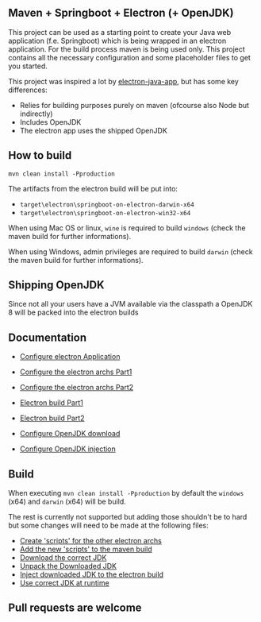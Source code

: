 ## Maven + Springboot + Electron (+ OpenJDK)

This project can be used as a starting point to create your Java web application (f.e. Springboot) which is being wrapped in an  electron application. For the build process maven is being used only.
This project contains all the necessary configuration and some placeholder files to get you started.

This project was inspired a lot by [electron-java-app](https://github.com/jreznot/electron-java-app), but has some key differences: 
* Relies for building purposes purely on maven (ofcourse also Node but indirectly)
* Includes OpenJDK
* The electron app uses the shipped OpenJDK

## How to build
`mvn clean install -Pproduction`

The artifacts from the electron build will be put into:
* `target\electron\springboot-on-electron-darwin-x64`
* `target\electron\springboot-on-electron-win32-x64`

When using Mac OS or linux, `wine` is required to build `windows` (check the maven build for further informations).

When using Windows, admin privileges are required to build `darwin` (check the maven build for further informations).

## Shipping OpenJDK
Since not all your users have a JVM available via the classpath a OpenJDK 8 will be packed into the electron builds

## Documentation
* [Configure electron Application](https://github.com/appreciated/maven-springboot-electron/tree/master/src/main/javascript)
* [Configure the electron archs Part1](https://github.com/appreciated/maven-springboot-electron/blob/master/src/main/javascript/package.json)
* [Configure the electron archs Part2](https://github.com/appreciated/maven-springboot-electron/blob/master/pom.xml#L236-L257)

* [Electron build Part1](https://github.com/appreciated/maven-springboot-electron/blob/master/pom.xml#L198-L259)
* [Electron build Part2](https://github.com/appreciated/maven-springboot-electron/blob/master/pom.xml#L333-L358)
* [Configure OpenJDK download](https://github.com/appreciated/maven-springboot-electron/blob/master/pom.xml#L260-L332)
* [Configure OpenJDK injection](https://github.com/appreciated/maven-springboot-electron/blob/master/pom.xml#L359-L397)


## Build
When executing `mvn clean install -Pproduction` by default the `windows` (x64) and `darwin` (x64) will be build.

The rest is currently not supported but adding those shouldn't be to hard but some changes will need to be made at the following files:
* [Create 'scripts' for the other electron archs](https://github.com/appreciated/maven-springboot-electron/blob/master/src/main/javascript/package.json#L14-L17)
* [Add the new 'scripts' to the maven build](https://github.com/appreciated/maven-springboot-electron/blob/master/pom.xml#L236-L257)
* [Download the correct JDK](https://github.com/appreciated/maven-springboot-electron/blob/master/pom.xml#L265-L294)
* [Unpack the Downloaded JDK](https://github.com/appreciated/maven-springboot-electron/blob/master/pom.xml#L296-L332)
* [Inject downloaded JDK to the electron build](https://github.com/appreciated/maven-springboot-electron/blob/master/pom.xml#L359-L395)
* [Use correct JDK at runtime](https://github.com/appreciated/maven-springboot-electron/blob/master/src/main/javascript/main.js#L108-L139)


## Pull requests are welcome
